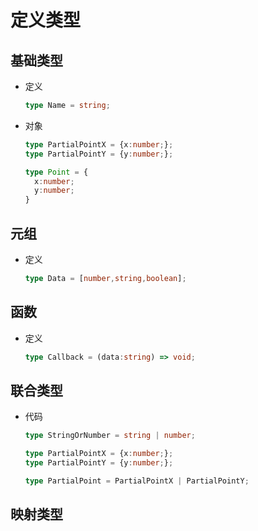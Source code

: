 # 定义类型

## 基础类型

  - 定义

    ```typescript
    type Name = string;

    ```

  - 对象

    ```typescript
    type PartialPointX = {x:number;};
    type PartialPointY = {y:number;};

    type Point = {
      x:number;
      y:number;
    }

    ```

## 元组

  - 定义

    ```typescript
    type Data = [number,string,boolean];
    ```

## 函数

  - 定义

    ```typescript
    type Callback = (data:string) => void;
    ```

## 联合类型

  - 代码

    ```typescript
    type StringOrNumber = string | number;

    ```

    ```typescript
    type PartialPointX = {x:number;};
    type PartialPointY = {y:number;};

    type PartialPoint = PartialPointX | PartialPointY;
    ```

## 映射类型
